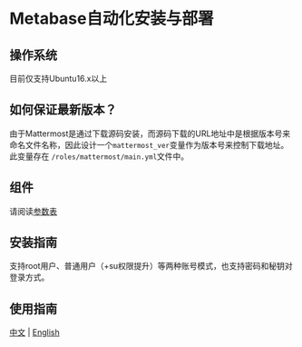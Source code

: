 # Metabase自动化安装与部署

## 操作系统

目前仅支持Ubuntu16.x以上

## 如何保证最新版本？

由于Mattermost是通过下载源码安装，而源码下载的URL地址中是根据版本号来命名文件名称，因此设计一个`mattermost_ver`变量作为版本号来控制下载地址。此变量存在 `/roles/mattermost/main.yml`文件中。

## 组件

请阅读[参数表](/docs/zh/stack-components.md)

## 安装指南

支持root用户、普通用户（+su权限提升）等两种账号模式，也支持密码和秘钥对登录方式。

## 使用指南

[中文](https://support.websoft9.com/docs/metabase/zh) | [English](https://support.websoft9.com/docs/metabase)
